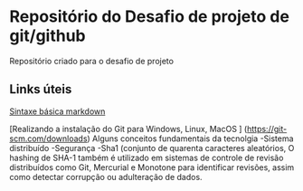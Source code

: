 # Repositório do Desafio de projeto de git/github
Repositório criado para o desafio de projeto

## Links úteis
[Sintaxe básica markdown](https://markdown.net.br/sintaxe-basica/)

[Realizando a instalação do Git para Windows, Linux, MacOS ] (https://git-scm.com/downloads)
Alguns conceitos fundamentais da tecnolgia
-Sistema distribuído
-Segurança
-Sha1 (conjunto de quarenta caracteres aleatórios, O hashing de SHA-1 também é utilizado em sistemas de controle de revisão distribuídos como Git, Mercurial e Monotone para identificar revisões, assim como detectar corrupção ou adulteração de dados.
